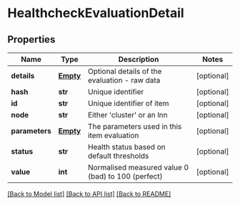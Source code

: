 # HealthcheckEvaluationDetail

## Properties
Name | Type | Description | Notes
------------ | ------------- | ------------- | -------------
**details** | [**Empty**](Empty.md) | Optional details of the evaluation - raw data | [optional] 
**hash** | **str** | Unique identifier | [optional] 
**id** | **str** | Unique identifier of item | [optional] 
**node** | **str** | Either &#39;cluster&#39; or an lnn | [optional] 
**parameters** | [**Empty**](Empty.md) | The parameters used in this item evaluation | [optional] 
**status** | **str** | Health status based on default thresholds | [optional] 
**value** | **int** | Normalised measured value 0 (bad) to 100 (perfect) | [optional] 

[[Back to Model list]](../README.md#documentation-for-models) [[Back to API list]](../README.md#documentation-for-api-endpoints) [[Back to README]](../README.md)


